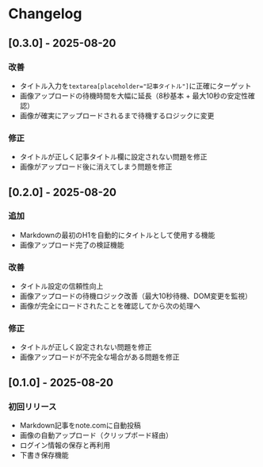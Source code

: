 # Changelog

## [0.3.0] - 2025-08-20

### 改善
- タイトル入力を`textarea[placeholder="記事タイトル"]`に正確にターゲット
- 画像アップロードの待機時間を大幅に延長（8秒基本 + 最大10秒の安定性確認）
- 画像が確実にアップロードされるまで待機するロジックに変更

### 修正
- タイトルが正しく記事タイトル欄に設定されない問題を修正
- 画像がアップロード後に消えてしまう問題を修正

## [0.2.0] - 2025-08-20

### 追加
- Markdownの最初のH1を自動的にタイトルとして使用する機能
- 画像アップロード完了の検証機能

### 改善
- タイトル設定の信頼性向上
- 画像アップロードの待機ロジック改善（最大10秒待機、DOM変更を監視）
- 画像が完全にロードされたことを確認してから次の処理へ

### 修正
- タイトルが正しく設定されない問題を修正
- 画像アップロードが不完全な場合がある問題を修正

## [0.1.0] - 2025-08-20

### 初回リリース
- Markdown記事をnote.comに自動投稿
- 画像の自動アップロード（クリップボード経由）
- ログイン情報の保存と再利用
- 下書き保存機能
